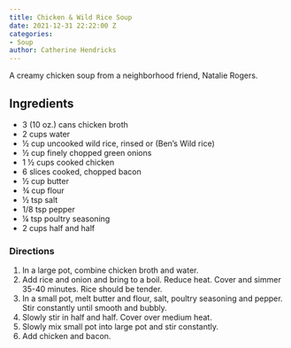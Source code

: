 ```yaml
---
title: Chicken & Wild Rice Soup
date: 2021-12-31 22:22:00 Z
categories:
- Soup
author: Catherine Hendricks
---
```


A creamy chicken soup from a neighborhood friend, Natalie Rogers. 

## Ingredients
* 3 (10 oz.) cans chicken broth
* 2 cups water
* ½ cup uncooked wild rice, rinsed or (Ben’s Wild rice)
* ½ cup finely chopped green onions
* 1 ½ cups cooked chicken
* 6 slices cooked, chopped bacon
* ½ cup butter
* ¾ cup flour
* ½ tsp salt
* 1/8 tsp pepper
* ¼ tsp poultry seasoning
* 2 cups half and half

### Directions
1. In a large pot, combine chicken broth and water. 
2. Add rice and onion and bring to a boil. Reduce heat. Cover and simmer 35-40 minutes. Rice should be tender. 
3. In a small pot, melt butter and flour, salt, poultry seasoning and pepper. Stir constantly until smooth and bubbly. 
4. Slowly stir in half and half. Cover over medium heat. 
5. Slowly mix small pot into large pot and stir constantly. 
6. Add chicken and bacon. 
